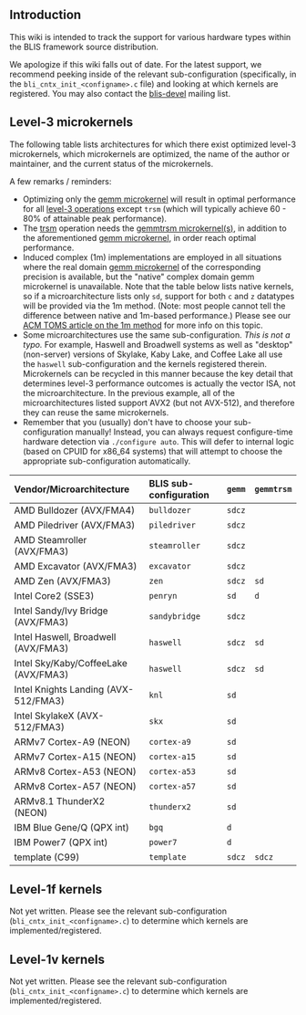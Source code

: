 ## Introduction

This wiki is intended to track the support for various hardware types within the BLIS framework source distribution.

We apologize if this wiki falls out of date. For the latest support, we recommend peeking inside of the relevant sub-configuration (specifically, in the `bli_cntx_init_<configname>.c` file) and looking at which kernels are registered. You may also contact the [blis-devel](http://groups.google.com/group/blis-devel) mailing list.


## Level-3 microkernels

The following table lists architectures for which there exist optimized level-3 microkernels, which microkernels are optimized, the name of the author or maintainer, and the current status of the microkernels.

A few remarks / reminders:
  * Optimizing only the [gemm microkernel](KernelsHowTo.md#gemm-microkernel) will result in optimal performance for all [level-3 operations](BLISTypedAPI#level-3-operations) except `trsm` (which will typically achieve 60 - 80% of attainable peak performance).
  * The [trsm](BLISTypedAPI#trsm) operation needs the [gemmtrsm microkernel(s)](KernelsHowTo.md#gemmtrsm-microkernels), in addition to the aforementioned [gemm microkernel](KernelsHowTo.md#gemm-microkernel), in order reach optimal performance.
  * Induced complex (1m) implementations are employed in all situations where the real domain [gemm microkernel](KernelsHowTo.md#gemm-microkernel) of the corresponding precision is available, but the "native" complex domain gemm microkernel is unavailable. Note that the table below lists native kernels, so if a microarchitecture lists only `sd`, support for both `c` and `z` datatypes will be provided via the 1m method. (Note: most people cannot tell the difference between native and 1m-based performance.) Please see our [ACM TOMS article on the 1m method](https://github.com/flame/blis#citations) for more info on this topic.
  * Some microarchitectures use the same sub-configuration. *This is not a typo.* For example, Haswell and Broadwell systems as well as "desktop" (non-server) versions of Skylake, Kaby Lake, and Coffee Lake all use the `haswell` sub-configuration and the kernels registered therein. Microkernels can be recycled in this manner because the key detail that determines level-3 performance outcomes is actually the vector ISA, not the microarchitecture. In the previous example, all of the microarchitectures listed support AVX2 (but not AVX-512), and therefore they can reuse the same microkernels.
  * Remember that you (usually) don't have to choose your sub-configuration manually! Instead, you can always request configure-time hardware detection via `./configure auto`. This will defer to internal logic (based on CPUID for x86_64 systems) that will attempt to choose the appropriate sub-configuration automatically.

| Vendor/Microarchitecture             | BLIS sub-configuration | `gemm` | `gemmtrsm` |
|:-------------------------------------|:-----------------------|:-------|:-----------|
| AMD Bulldozer (AVX/FMA4)             | `bulldozer`            | `sdcz` |            |
| AMD Piledriver (AVX/FMA3)            | `piledriver`           | `sdcz` |            |
| AMD Steamroller (AVX/FMA3)           | `steamroller`          | `sdcz` |            |
| AMD Excavator (AVX/FMA3)             | `excavator`            | `sdcz` |            |
| AMD Zen (AVX/FMA3)                   | `zen`                  | `sdcz` |  `sd`      |
| Intel Core2 (SSE3)                   | `penryn`               | `sd`   |  `d`       |
| Intel Sandy/Ivy Bridge (AVX/FMA3)    | `sandybridge`          | `sdcz` |            |
| Intel Haswell, Broadwell (AVX/FMA3)  | `haswell`              | `sdcz` |  `sd`      |
| Intel Sky/Kaby/CoffeeLake (AVX/FMA3) | `haswell`              | `sdcz` |  `sd`      |
| Intel Knights Landing (AVX-512/FMA3) | `knl`                  | `sd`   |            |
| Intel SkylakeX (AVX-512/FMA3)        | `skx`                  | `sd`   |            |
| ARMv7 Cortex-A9 (NEON)               | `cortex-a9`            | `sd`   |            |
| ARMv7 Cortex-A15 (NEON)              | `cortex-a15`           | `sd`   |            |
| ARMv8 Cortex-A53 (NEON)              | `cortex-a53`           | `sd`   |            |
| ARMv8 Cortex-A57 (NEON)              | `cortex-a57`           | `sd`   |            |
| ARMv8.1 ThunderX2 (NEON)             | `thunderx2`            | `sd`   |            |
| IBM Blue Gene/Q (QPX int)            | `bgq`                  |  `d`   |            |
| IBM Power7 (QPX int)                 | `power7`               |  `d`   |            |
| template (C99)                       | `template`             | `sdcz` | `sdcz`     |

## Level-1f kernels

Not yet written. Please see the relevant sub-configuration (`bli_cntx_init_<configname>.c`) to determine which kernels are implemented/registered.

## Level-1v kernels

Not yet written. Please see the relevant sub-configuration (`bli_cntx_init_<configname>.c`) to determine which kernels are implemented/registered.
